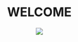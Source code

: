 <body>
  
  <div  align="center">

  <h1>WELCOME</h1>

[![](https://img.shields.io/github/stars/yushi4ka/yushi4ka.github.io?style=flat&label=Stars&color=gold&logo=github)](https://github.com/yushi4kastargazers "GitHub Stars")

  </div>

</body>

